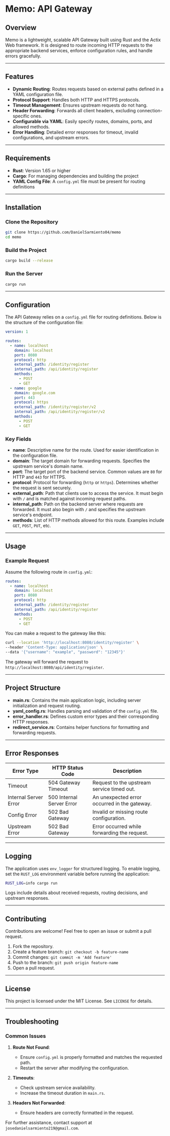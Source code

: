 # Memo: API Gateway

## Overview

Memo is a lightweight, scalable API Gateway built using Rust and the Actix Web framework. It is designed to route incoming HTTP requests to the appropriate backend services, enforce configuration rules, and handle errors gracefully.

---

## Features

- **Dynamic Routing**: Routes requests based on external paths defined in a YAML configuration file.
- **Protocol Support**: Handles both HTTP and HTTPS protocols.
- **Timeout Management**: Ensures upstream requests do not hang.
- **Header Forwarding**: Forwards all client headers, excluding connection-specific ones.
- **Configurable via YAML**: Easily specify routes, domains, ports, and allowed methods.
- **Error Handling**: Detailed error responses for timeout, invalid configurations, and upstream errors.

---

## Requirements

- **Rust**: Version 1.65 or higher
- **Cargo**: For managing dependencies and building the project
- **YAML Config File**: A `config.yml` file must be present for routing definitions

---

## Installation

### Clone the Repository

```bash
git clone https://github.com/DanielSarmiento04/memo
cd memo
```

### Build the Project

```bash
cargo build --release
```

### Run the Server

```bash
cargo run
```

---

## Configuration

The API Gateway relies on a `config.yml` file for routing definitions. Below is the structure of the configuration file:

```yaml
version: 1

routes:
  - name: localhost
    domain: localhost
    port: 8080
    protocol: http
    external_path: /identity/register
    internal_path: /api/identity/register
    methods:
      - POST
      - GET
  - name: google
    domain: google.com
    port: 443
    protocol: https
    external_path: /identity/register/v2
    internal_path: /api/identity/register/v2
    methods:
      - POST
      - GET
```

### Key Fields

- **name**: Descriptive name for the route. Used for easier identification in the configuration file.
- **domain**: The target domain for forwarding requests. Specifies the upstream service's domain name.
- **port**: The target port of the backend service. Common values are `80` for HTTP and `443` for HTTPS.
- **protocol**: Protocol for forwarding (`http` or `https`). Determines whether the request is sent securely.
- **external\_path**: Path that clients use to access the service. It must begin with `/` and is matched against incoming request paths.
- **internal\_path**: Path on the backend server where requests are forwarded. It must also begin with `/` and specifies the upstream service's endpoint.
- **methods**: List of HTTP methods allowed for this route. Examples include `GET`, `POST`, `PUT`, etc.

---

## Usage

### Example Request

Assume the following route in `config.yml`:

```yaml
routes:
  - name: localhost
    domain: localhost
    port: 8080
    protocol: http
    external_path: /identity/register
    internal_path: /api/identity/register
    methods:
      - POST
      - GET
```

You can make a request to the gateway like this:

```bash
curl --location 'http://localhost:8080/identity/register' \
--header 'Content-Type: application/json' \
--data '{"username": "example", "password": "12345"}'
```

The gateway will forward the request to `http://localhost:8080/api/identity/register`.

---

## Project Structure

- **main.rs**: Contains the main application logic, including server initialization and request routing.
- **yaml\_config.rs**: Handles parsing and validation of the `config.yml` file.
- **error\_handler.rs**: Defines custom error types and their corresponding HTTP responses.
- **redirect\_service.rs**: Contains helper functions for formatting and forwarding requests.

---

## Error Responses

| Error Type            | HTTP Status Code          | Description                                  |
| --------------------- | ------------------------- | -------------------------------------------- |
| Timeout               | 504 Gateway Timeout       | Request to the upstream service timed out.   |
| Internal Server Error | 500 Internal Server Error | An unexpected error occurred in the gateway. |
| Config Error          | 502 Bad Gateway           | Invalid or missing route configuration.      |
| Upstream Error        | 502 Bad Gateway           | Error occurred while forwarding the request. |

---

## Logging

The application uses `env_logger` for structured logging. To enable logging, set the `RUST_LOG` environment variable before running the application:

```bash
RUST_LOG=info cargo run
```

Logs include details about received requests, routing decisions, and upstream responses.

---

## Contributing

Contributions are welcome! Feel free to open an issue or submit a pull request.

1. Fork the repository.
2. Create a feature branch: `git checkout -b feature-name`
3. Commit changes: `git commit -m 'Add feature'`
4. Push to the branch: `git push origin feature-name`
5. Open a pull request.

---

## License

This project is licensed under the MIT License. See `LICENSE` for details.

---

## Troubleshooting

### Common Issues

1. **Route Not Found**:

   - Ensure `config.yml` is properly formatted and matches the requested path.
   - Restart the server after modifying the configuration.

2. **Timeouts**:

   - Check upstream service availability.
   - Increase the timeout duration in `main.rs`.

3. **Headers Not Forwarded**:

   - Ensure headers are correctly formatted in the request.

For further assistance, contact support at `josedanielsarmiento219@gmail.com`.

